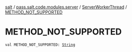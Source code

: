 [salt](../../index.md) / [pass.salt.code.modules.server](../index.md) / [ServerWorkerThread](index.md) / [METHOD_NOT_SUPPORTED](./-m-e-t-h-o-d_-n-o-t_-s-u-p-p-o-r-t-e-d.md)

# METHOD_NOT_SUPPORTED

`val METHOD_NOT_SUPPORTED: `[`String`](https://kotlinlang.org/api/latest/jvm/stdlib/kotlin/-string/index.html)